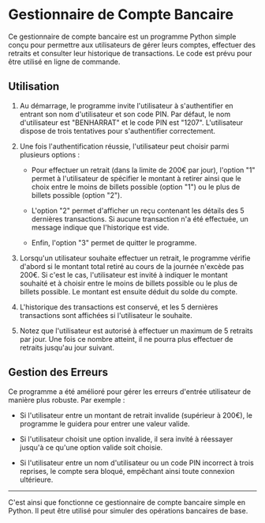 # Gestionnaire de Compte Bancaire

Ce gestionnaire de compte bancaire est un programme Python simple conçu pour permettre aux utilisateurs de gérer leurs comptes, effectuer des retraits et consulter leur historique de transactions. Le code est prévu pour être utilisé en ligne de commande.

## Utilisation

1. Au démarrage, le programme invite l'utilisateur à s'authentifier en entrant son nom d'utilisateur et son code PIN. Par défaut, le nom d'utilisateur est "BENHARRAT" et le code PIN est "1207". L'utilisateur dispose de trois tentatives pour s'authentifier correctement.

2. Une fois l'authentification réussie, l'utilisateur peut choisir parmi plusieurs options :

   - Pour effectuer un retrait (dans la limite de 200€ par jour), l'option "1" permet à l'utilisateur de spécifier le montant à retirer ainsi que le choix entre le moins de billets possible (option "1") ou le plus de billets possible (option "2").

   - L'option "2" permet d'afficher un reçu contenant les détails des 5 dernières transactions. Si aucune transaction n'a été effectuée, un message indique que l'historique est vide.

   - Enfin, l'option "3" permet de quitter le programme.

3. Lorsqu'un utilisateur souhaite effectuer un retrait, le programme vérifie d'abord si le montant total retiré au cours de la journée n'excède pas 200€. Si c'est le cas, l'utilisateur est invité à indiquer le montant souhaité et à choisir entre le moins de billets possible ou le plus de billets possible. Le montant est ensuite déduit du solde du compte.

4. L'historique des transactions est conservé, et les 5 dernières transactions sont affichées si l'utilisateur le souhaite.

5. Notez que l'utilisateur est autorisé à effectuer un maximum de 5 retraits par jour. Une fois ce nombre atteint, il ne pourra plus effectuer de retraits jusqu'au jour suivant.

## Gestion des Erreurs

Ce programme a été amélioré pour gérer les erreurs d'entrée utilisateur de manière plus robuste. Par exemple :

- Si l'utilisateur entre un montant de retrait invalide (supérieur à 200€), le programme le guidera pour entrer une valeur valide.

- Si l'utilisateur choisit une option invalide, il sera invité à réessayer jusqu'à ce qu'une option valide soit choisie.

- Si l'utilisateur entre un nom d'utilisateur ou un code PIN incorrect à trois reprises, le compte sera bloqué, empêchant ainsi toute connexion ultérieure.

---

C'est ainsi que fonctionne ce gestionnaire de compte bancaire simple en Python. Il peut être utilisé pour simuler des opérations bancaires de base.
